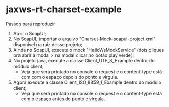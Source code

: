 # jaxws-rt-charset-example

Passos para reproduzir

1. Abrir o SoapUI;
2. No SoapUI, importar o arquivo "Charset-Mock-soapui-project.xml" disponível na raiz desse projeto;
3. Ainda no SoapUI, execute o mock "HelloWsMockService" (dois cliques pra abrir a modal > na modal clicar no botão play verde);
4. No projeto java, execute a classe Client_UTF_8_Example dentro do módulo client;
    - Veja que será printado no console o request e o content-type está com com o espaço depois do ponto e vírgula.
5. Agora execute a classe Client_ISO_8859_1_Example dentro do módulo client;
    - Veja que será printado no console o request e o content-type está com o espaço antes do ponto e vírgula.
